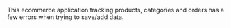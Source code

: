 This ecommerce application tracking products, categories and orders has a few errors when trying to save/add data.
